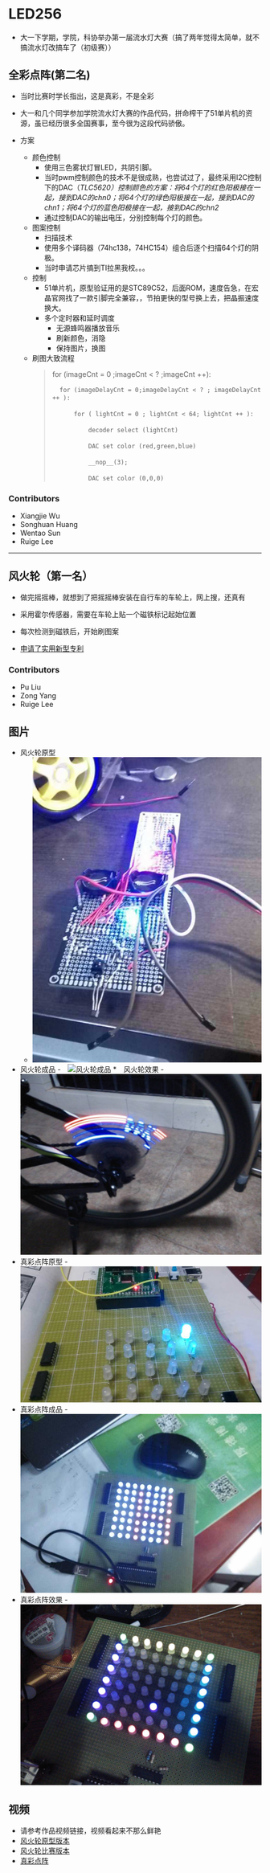 # LED256

* 大一下学期，学院，科协举办第一届流水灯大赛（搞了两年觉得太简单，就不搞流水灯改搞车了（初级赛））

## 全彩点阵(第二名)
* 当时比赛时学长指出，这是真彩，不是全彩

* 大一和几个同学参加学院流水灯大赛的作品代码，拼命榨干了51单片机的资源，虽已经历很多全国赛事，至今很为这段代码骄傲。
* 方案
    - 颜色控制
        + 使用三色雾状灯冒LED，共阴引脚。
        + 当时pwm控制颜色的技术不是很成熟，也尝试过了，最终采用I2C控制下的DAC（***TLC5620）***控制颜色的方案：将64个灯的红色阳极接在一起，接到DAC的*chn0*；将64个灯的绿色阳极接在一起，接到DAC的*chn1*；将64个灯的蓝色阳极接在一起，接到DAC的*chn2*
        + 通过控制DAC的输出电压，分别控制每个灯的颜色。
    - 图案控制
        + 扫描技术
        + 使用多个译码器（74hc138，74HC154）组合后逐个扫描64个灯的阴极。
        + 当时申请芯片搞到TI拉黑我校。。。
    - 控制
        + 51单片机，原型验证用的是STC89C52，后面ROM，速度告急，在宏晶官网找了一款引脚完全兼容，，节拍更快的型号换上去，把晶振速度换大。
        + 多个定时器和延时调度
            * 无源蜂鸣器播放音乐
            * 刷新颜色，消隐
            * 保持图片，换图
    - 刷图大致流程
        > for (imageCnt = 0 ;imageCnt < ? ;imageCnt ++):
        > 
        >       for (imageDelayCnt = 0;imageDelayCnt < ? ; imageDelayCnt ++ ):
        >       
        >           for ( lightCnt = 0 ; lightCnt < 64; lightCnt ++ ):   
        >           
        >               decoder select (lightCnt)
        >               
        >               DAC set color (red,green,blue)
        >               
        >               __nop__(3);
        >               
        >               DAC set color (0,0,0)
        >           

### Contributors
* Xiangjie Wu
* Songhuan Huang
* Wentao Sun
* Ruige Lee

---------------------------------------------------------------

## 风火轮（第一名）
* 做完摇摇棒，就想到了把摇摇棒安装在自行车的车轮上，网上搜，还真有
* 采用霍尔传感器，需要在车轮上贴一个磁铁标记起始位置
* 每次检测到磁铁后，开始刷图案

* [申请了实用新型专利](http://www.wanfangdata.com.cn/details/detail.do?_type=patent&id=CN201620157427.7)

### Contributors
* Pu Liu
* Zong Yang
* Ruige Lee

## 图片
* 风火轮原型
    - ![风火轮原型](https://github.com/whutddk/LED256/blob/master/pic/微信图片_2019013121595610.jpg)
* 风火轮成品
    -　![风火轮成品](https://github.com/whutddk/LED256/blob/master/pic/IMG_20140502_124040.jpg)
*　风火轮效果
    -　![风火轮效果](https://github.com/whutddk/LED256/blob/master/pic/IMG_20140207_230420_SHOT2SHOT20.jpg)
* 真彩点阵原型
    -　![真彩点阵原型](https://github.com/whutddk/LED256/blob/master/pic/微信图片_2019013121595616.jpg)
* 真彩点阵成品
    -　![真彩点阵成品](https://github.com/whutddk/LED256/blob/master/pic/微信图片_2019013121595619.jpg)
* 真彩点阵效果
    -　![真彩点阵效果](https://github.com/whutddk/LED256/blob/master/pic/2014_10_11_22_08_57.jpg)


## 视频
* 请参考作品视频链接，视频看起来不那么鲜艳
* [风火轮原型版本](https://v.qq.com/x/page/k0127j38gix.html?)
* [风火轮比赛版本](https://v.youku.com/v_show/id_XMzc3ODE3ODQxNg==.html?spm=a2hzp.8244740.0.0)
* [真彩点阵](http://v.youku.com/v_show/id_XMzc3ODE3NDk5Mg==.html?spm=a2h3j.8428770.3416059.1)


